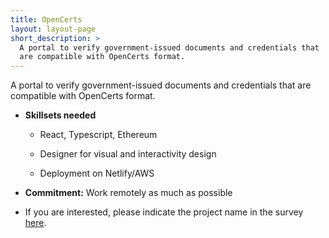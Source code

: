 ```yaml
---
title: OpenCerts
layout: layout-page
short_description: >
  A portal to verify government-issued documents and credentials that 
  are compatible with OpenCerts format.
---
```


A portal to verify government-issued documents and credentials that are compatible with OpenCerts format.

- **Skillsets needed**

  - React, Typescript, Ethereum

  - Designer for visual and interactivity design

  - Deployment on Netlify/AWS

- **Commitment:** Work remotely as much as possible

- If you are interested, please indicate the project name in the survey [here](https://go.gov.sg/govtech-volunteers).
